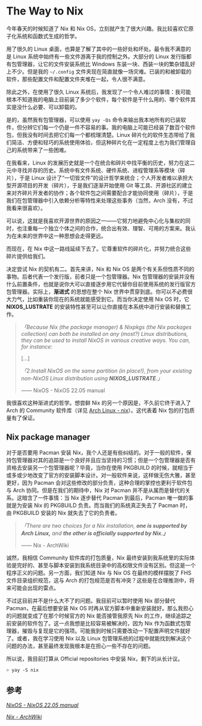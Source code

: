 # The Way to Nix

今年春天的时候知道了 Nix 和 Nix OS，立刻就产生了很大兴趣。我比较喜欢它原子化系统和函数式生成的哲学。

用了很久的 Linux 桌面，也算是了解了其中的一些好处和坏处。最令我不满意的是 Linux 系统中始终有一些文件游离于我的控制之外。大部分的 Linux 发行版都有包管理器，让它的文件安装系统比 Windows 东装一块、西装一块的繁杂错乱好上不少。但是我的 `~/.config` 文件夹现在简直就像一场灾难。已装的和被卸载的软件，那些配置文件和配置文件夹堆在一起，令人很不满意。

除此之外，在使用了很久 Linux 系统后，我发现了一个令人难过的事情：我可能根本不知道我的电脑上目前装了多少个软件，每个软件是干什么用的、哪个软件其实是没什么必要、可以卸载的。

是的，虽然我有包管理器，可以使用 `yay -Qs` 命令来输出我本地所有的已装软件，但分辨它们每一个仍是一件不容易的事。我的电脑上可能已经装了数百个软件包，但我没有时间去把它们每一个都梳理清楚。Linux 碎片化的软件生态带给了我们简洁、方便和轻巧的系统使用体验，但这种碎片化在一定程度上也为我们管理自己的系统带来了一些困难。

在我看来，Linux 的发展历史就是一个在统合和碎片中找平衡的历史，努力在这二元中寻找并存的历史。系统中有文件系统、硬件系统、进程管理系等模块（碎片），于是 Linux 设计了“一切皆文件”的设计哲学来统合；个人开发者难以承担大型开源项目的开发（碎片），于是我们逐渐开始使用 Git 等工具、开源社区的建立来对齐碎片开发者的协作；各个软件包之间需要配合才能协同使用（碎片），于是我们在包管理器中引入依赖分析等特性来处理这些事务（当然，Arch 没有，不过我看来很喜欢）。

可以说，这就是我喜欢开源世界的原因之一——它努力地避免中心化与集权的同时，也注重每一个独立个体之间的合作，统合出有效、理智、可用的方案来。我认为在未来的世界中这一种思想会走得更远。

而现在，在 Nix 中这一路线延续下去了。它尊重软件的碎片化，并努力统合这些碎片提供给我们。

决定尝试 Nix 的契机有二。首先来讲，Nix 和 Nix OS 是两个有关系但性质不同的事物。后者代表一个发行版，前者只是一个包管理器。Nix 包管理器的安装并没有什么前置条件，也就是说你大可以直接逐步用它代替你目前使用系统的发行版官方包管理器。实际上，**渐进式** 的思想在整个 Nix 世界中贯穿到底。你可以不必费很大力气，比如重装你现在的系统就能感受到它。而当你决定使用 Nix OS 时，它 **NIXOS_LUSTRATE** 的安装特性甚至可以让你直接在本系统中进行安装和替换工作。

> *「Because Nix (the package manager) & Nixpkgs (the Nix packages collection) can both be installed on any (most?) Linux distributions, they can be used to install NixOS in various creative ways. You can, for instance:*
> 
> [...]
> 
> *「2.Install NixOS on the same partition (in place!), from your existing non-NixOS Linux distribution using **NIXOS_LUSTRATE**.」*
> 
> —— NixOS - NixOS 22.05 manual

我很喜欢这种渐进式的哲学。想尝鲜 Nix 的另一个原因是，不久前它终于进入了 Arch 的 Community 软件库（详见 [Arch Linux - nix](https://archlinux.org/packages/community/x86_64/nix/)）。这代表着 Nix 包的打包质量有了保证。

## Nix package manager

对于是否要用 Pacman 安装 Nix，我个人还是有些纠结的。对于一般的软件，保持包管理器对其的追踪是一个良好并且应当坚持的习惯；但是一个包管理器是否有资格去安装另一个包管理器呢？毕竟，当你在使用 PKGBUILD 的时候，就相当于或多或少地改变了官方的安装脚本设计。对一般软件来说，这样做无伤大雅，甚至更好，因为 Pacman 会对这些修改的部分负责，这种合理的掌控也更利于软件包与 Arch 协同。但是在我们的期待中，Nix 对 Pacman 并不是从属而是替代的关系。这暗含了一件事情：当 Nix 逐步替代 Pacman 到最后，Pacman 唯一做的事就是为安装 Nix 的 PKGBUILD 负责。而当我们的系统真正失去了 Pacman 时，由 PKGBUILD 安装的 Nix 就失去了它的负责者。

> *「There are two choices for a Nix installation, **one is supported by Arch Linux,** and **the other is officially supported by Nix.」***
> 
> —— Nix - ArchWiki

诚然，我相信 Community 软件库的打包质量，Nix 最终安装到我系统里的实际体验是完好的、甚至与脚本安装到我系统目录中的高权限文件没有区别。但这是一个程序正义的问题。另一方面，我们知道 Nix 与 Nix OS 在最终的模样摆脱了 FHS 文件目录组织规范，这与 Arch 的打包规范是否有冲突？这些是在合理推测中，将来可能会出现的雷点。

不过这目前并不是什么大不了的问题。我目前可以暂时使用 Nix 部分替代 Pacman，在最后想要安装 Nix OS 时再从官方脚本中重新安装就好。那么我担心的问题就变成了在那个时候官方的 Nix 能否接管我原先 Nix 的工作，继续追踪之前安装的软件包了。这一点我想是比较容易被解决的，因为 Nix 作为函数式包管理器，摧毁与复现是它的强项。可能我到时候只需要改动一下配置声明文件就好了。或者，我在学习使用 Nix 以及 Linux 包管理系统的过程中就能找到解决这个问题的办法，甚至最终发现我根本是在担心一些不存在的问题。

所以说，我目前打算从 Official repositories 中安装 Nix，剩下的从长计议。

```bash
> yay -S nix
```

## 参考

[*NixOS - NixOS 22.05 manual*](https://nixos.org/manual/nixos/stable/)

[*Nix - ArchWiki*](https://wiki.archlinux.org/title/Nix)
